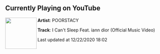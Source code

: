 ## Currently Playing on YouTube

[<img align="left" width="100" src="https://yt3.ggpht.com/ytc/AAUvwngV-AVsO9e4YSVCboU2r_zHl9e1ZpSORjJ4p3L6=s48-c-k-c0xffffffff-no-nd-rj-mo">](https://www.youtube.com/channel/UC3HHo6sjE_MKgpDDdcYzQKw)

**Artist**: POORSTACY 

**Track**: I Can't Sleep Feat. iann dior (Official Music Video)

Last updated at 12/22/2020 18:02

